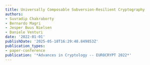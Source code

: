 ```yaml
---
title: Universally Composable Subversion-Resilient Cryptography
authors:
- Suvradip Chakraborty
- Bernardo Magri
- Jesper Buus Nielsen
- Daniele Venturi
date: '2022-01-01'
publishDate: '2025-05-18T16:29:48.849853Z'
publication_types:
- paper-conference
publication: '*Advances in Cryptology -- EUROCRYPT 2022*'
---
```


